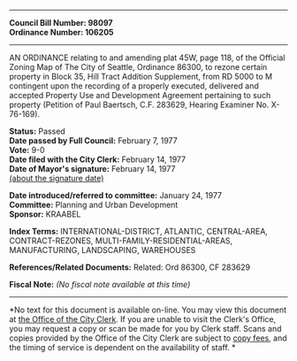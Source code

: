 * * * * *  
  
**Council Bill Number: [](#h0)[](#h2)98097**   
**Ordinance Number: 106205**  
  
* * * * *  
  
AN ORDINANCE relating to and amending plat 45W, page 118, of the Official Zoning Map of The City of Seattle, Ordinance 86300, to rezone certain property in Block 35, Hill Tract Addition Supplement, from RD 5000 to M contingent upon the recording of a properly executed, delivered and accepted Property Use and Development Agreement pertaining to such property (Petition of Paul Baertsch, C.F. 283629, Hearing Examiner No. X-76-169).  
  
**Status:** Passed   
**Date passed by Full Council:** February 7, 1977   
**Vote:** 9-0   
**Date filed with the City Clerk:** February 14, 1977   
**Date of Mayor's signature:** February 14, 1977   
[(about the signature date)](/~public/approvaldate.htm)   
  
  
**Date introduced/referred to committee:** January 24, 1977   
**Committee:** Planning and Urban Development   
**Sponsor:** KRAABEL   
  
**Index Terms:** INTERNATIONAL-DISTRICT, ATLANTIC, CENTRAL-AREA, CONTRACT-REZONES, MULTI-FAMILY-RESIDENTIAL-AREAS, MANUFACTURING, LANDSCAPING, WAREHOUSES  
  
**References/Related Documents:** Related: Ord 86300, CF 283629  
  
**Fiscal Note:** *(No fiscal note available at this time)*  
  
* * * * *  
  
*No text for this document is available on-line. You may view this document at [the Office of the City Clerk](http://www.seattle.gov/leg/clerk/contactUs.htm). If you are unable to visit the Clerk's Office, you may request a copy or scan be made for you by Clerk staff. Scans and copies provided by the Office of the City Clerk are subject to [copy fees](http://clerk.seattle.gov/~public/clerkfees.htm), and the timing of service is dependent on the availability of staff. *  
  
  
